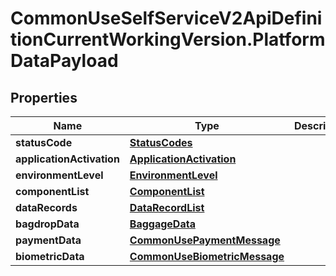 # CommonUseSelfServiceV2ApiDefinitionCurrentWorkingVersion.PlatformDataPayload

## Properties
Name | Type | Description | Notes
------------ | ------------- | ------------- | -------------
**statusCode** | [**StatusCodes**](StatusCodes.md) |  | [optional] 
**applicationActivation** | [**ApplicationActivation**](ApplicationActivation.md) |  | [optional] 
**environmentLevel** | [**EnvironmentLevel**](EnvironmentLevel.md) |  | [optional] 
**componentList** | [**ComponentList**](ComponentList.md) |  | [optional] 
**dataRecords** | [**DataRecordList**](DataRecordList.md) |  | [optional] 
**bagdropData** | [**BaggageData**](BaggageData.md) |  | [optional] 
**paymentData** | [**CommonUsePaymentMessage**](CommonUsePaymentMessage.md) |  | [optional] 
**biometricData** | [**CommonUseBiometricMessage**](CommonUseBiometricMessage.md) |  | [optional] 
